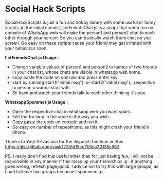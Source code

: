 # Social Hack Scripts
SocialHackScripts is just a fun and hobby library with some useful or funny scripts,
		  in the initial commit, LetFriendsChat.js is a script that when run on console of WhatsApp web will make the person1 and person2 chat to each other through your screen. So you can basically watch them chat on you screen. Go easy on these scripts cause your friend may get irritated with your behaviour soon.


 __LetFriendsChat.js Usage :__
* Change variable values of person1 and person2 to names of two friends in your chat list, whose chats are visible in whatsapp web home.
* copy paste the code on console and press enter key.
* start by running start1("initial msg"); or start2("initial msg");, respective to person u wanna start with
* Sit back and watch your friends talk to each other thinking it's you.

__WhatsappSpammer.js Usage :__

* Open the respective chat in whatsapp web you want spam.
* Edit the for loop in the code in the way you wish.
* Copy paste the code on console and run it.
* Go easy on number of repeatitions, as this might crash your friend's phone.

Thanks to Yask Srivastava for the dispatch function on this https://gist.github.com/yask123/6d15ce705ca33136c683

PS. I really don't find this useful other than for just having fun, I will not be responsible in any manner if this mess up your friendships :p . if anything goes wrong, refresh page,quick. I advice not to try this with large groups, as I had to leave two groups because I spammed :p


